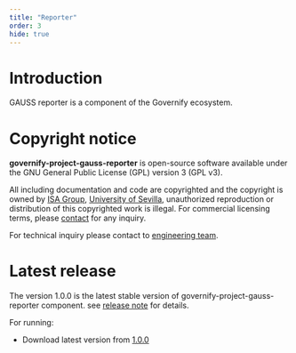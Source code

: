 ```yaml
---
title: "Reporter"
order: 3
hide: true
---
```


# Introduction
GAUSS reporter is a component of the Governify ecosystem.

# Copyright notice

**governify-project-gauss-reporter** is open-source software available under the GNU General Public License (GPL) version 3 (GPL v3).

All including documentation and code are copyrighted and the copyright is owned by [ISA Group](http://www.isa.us.es), 
[University of Sevilla](http://www.us.es), unauthorized reproduction or distribution of this copyrighted work is illegal.
For commercial licensing terms, please [contact](./extra/contact.md) for any inquiry.

For technical inquiry please contact to [engineering team](./extra/about.md).

# Latest release

The version 1.0.0 is the latest stable version of governify-project-gauss-reporter component.
see [release note](http://github.com/isa-group/governify-project-gauss-reporter/releases/tag/1.0.0) for details.

For running:

- Download latest version from [1.0.0](http://github.com/isa-group/governify-project-gauss-reporter/releases/tag/1.0.0)
